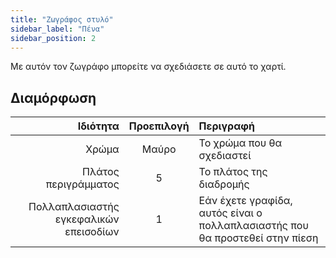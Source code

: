 ```yaml
---
title: "Ζωγράφος στυλό"
sidebar_label: "Πένα"
sidebar_position: 2
---
```



Με αυτόν τον ζωγράφο μπορείτε να σχεδιάσετε σε αυτό το χαρτί.

## Διαμόρφωση

|                               Ιδιότητα | Προεπιλογή | Περιγραφή                                                                    |
| --------------------------------------:|:----------:|:---------------------------------------------------------------------------- |
|                                  Χρώμα |   Μαύρο    | Το χρώμα που θα σχεδιαστεί                                                   |
|                   Πλάτος περιγράμματος |     5      | Το πλάτος της διαδρομής                                                      |
| Πολλαπλασιαστής εγκεφαλικών επεισοδίων |     1      | Εάν έχετε γραφίδα, αυτός είναι ο πολλαπλασιαστής που θα προστεθεί στην πίεση |

